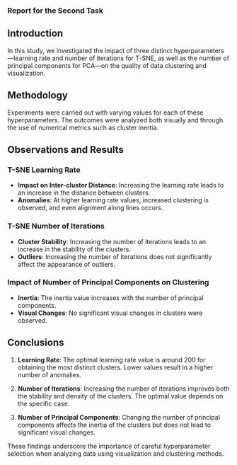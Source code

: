 ### Report for the Second Task

## Introduction

In this study, we investigated the impact of three distinct hyperparameters—learning rate and number of iterations for T-SNE, as well as the number of principal components for PCA—on the quality of data clustering and visualization.

## Methodology

Experiments were carried out with varying values for each of these hyperparameters. The outcomes were analyzed both visually and through the use of numerical metrics such as cluster inertia.

## Observations and Results

### T-SNE Learning Rate

- **Impact on Inter-cluster Distance**: Increasing the learning rate leads to an increase in the distance between clusters.
- **Anomalies**: At higher learning rate values, increased clustering is observed, and even alignment along lines occurs.

### T-SNE Number of Iterations

- **Cluster Stability**: Increasing the number of iterations leads to an increase in the stability of the clusters.
- **Outliers**: Increasing the number of iterations does not significantly affect the appearance of outliers.

### Impact of Number of Principal Components on Clustering

- **Inertia**: The inertia value increases with the number of principal components.
- **Visual Changes**: No significant visual changes in clusters were observed.

## Conclusions

1. **Learning Rate**: The optimal learning rate value is around 200 for obtaining the most distinct clusters. Lower values result in a higher number of anomalies.
   
2. **Number of Iterations**: Increasing the number of iterations improves both the stability and density of the clusters. The optimal value depends on the specific case.

3. **Number of Principal Components**: Changing the number of principal components affects the inertia of the clusters but does not lead to significant visual changes.

These findings underscore the importance of careful hyperparameter selection when analyzing data using visualization and clustering methods.

